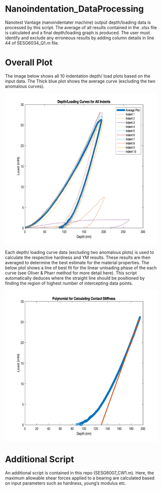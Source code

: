 # Nanoindentation_DataProcessing
Nanotest Vantage (nanoindentater machine) output depth/loading data is processed by this script. The average of all results contained in the .xlsx file is calculated and a final depth/loading graph is produced. The user must identify and exclude any erroneous results by adding column details in line 44 of SESG6034_Q1.m file.

# Overall Plot
The image below shows all 10 indentation depth/ load plots based on the input data. The Thick blue plot shows the average curve (excluding the two anomalous curves).

<img src="https://github.com/OliverHeilmann/Nanoindentation_DataProcessing/blob/master/Images/Image1.png" height=500>

Each depth/ loading curve data (excluding two anomalous plots) is used to calculate the respective hardness and YM results. These results are then averaged to determine the best estimate for the material properties. The below plot shows a line of best fit for the linear unloading phase of the each curve (see Oliver & Pharr method for more detail here). This script automatically deduces where the straight line should be positioned by finding the region of highest number of intercepting data points.

<img src="https://github.com/OliverHeilmann/Nanoindentation_DataProcessing/blob/master/Images/Image2.png" height=500>

# Additional Script
An additional script is contained in this repo (SESG6007_CW1.m). Here, the maximum allowable shear forces applied to a bearing are calculated based on input parameters such as hardness, young’s modulus etc.

